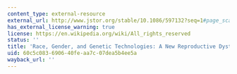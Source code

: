 ```yaml
---
content_type: external-resource
external_url: http://www.jstor.org/stable/10.1086/597132?seq=1#page_scan_tab_contents
has_external_license_warning: true
license: https://en.wikipedia.org/wiki/All_rights_reserved
status: ''
title: 'Race, Gender, and Genetic Technologies: A New Reproductive Dystopia?'
uid: 60c5c083-6906-40fe-aa7c-07dea5b4ee5a
wayback_url: ''
---
```

